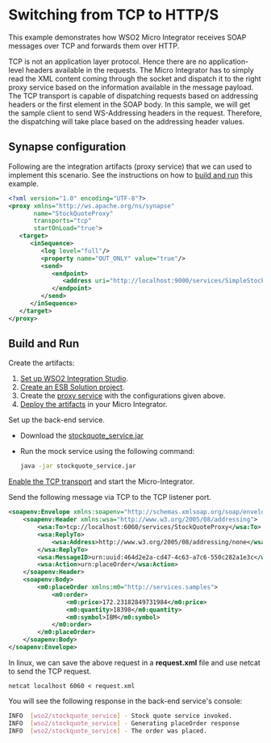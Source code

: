 # Switching from TCP to HTTP/S

This example demonstrates how WSO2 Micro Integrator receives SOAP messages over TCP and forwards them over HTTP.

TCP is not an application layer protocol. Hence there are no application-level headers available in the requests. The Micro Integrator has to simply read the XML content coming through the socket and dispatch it to the right proxy service based on the information available in the message payload. The TCP transport is capable of dispatching requests based on addressing headers or the first element in the SOAP body. In this sample, we will get the sample client to send WS-Addressing headers in the request. Therefore, the dispatching will take place based on the addressing header values.

## Synapse configuration

Following are the integration artifacts (proxy service) that we can used to implement this scenario. See the instructions on how to [build and run](#build-and-run) this example.

```xml
<?xml version="1.0" encoding="UTF-8"?>
<proxy xmlns="http://ws.apache.org/ns/synapse"
       name="StockQuoteProxy"
       transports="tcp"
       startOnLoad="true">
   <target>
      <inSequence>
         <log level="full"/>
         <property name="OUT_ONLY" value="true"/>
         <send>
            <endpoint>
               <address uri="http://localhost:9000/services/SimpleStockQuoteService"/>
            </endpoint>
         </send>
      </inSequence>
   </target>
</proxy>
```
## Build and Run

Create the artifacts:

1. [Set up WSO2 Integration Studio](../../../../develop/installing-WSO2-Integration-Studio).
2. [Create an ESB Solution project](../../../../develop/creating-projects/#esb-config-project).
3. Create the [proxy service](../../../../develop/creating-artifacts/creating-a-proxy-service) with the configurations given above.
4. [Deploy the artifacts](../../../../develop/deploy-and-run) in your Micro Integrator.

Set up the back-end service.

* Download the [stockquote_service.jar](
https://github.com/wso2-docs/WSO2_EI/blob/master/Back-End-Service/stockquote_service.jar)

* Run the mock service using the following command:
  ```bash
  java -jar stockquote_service.jar
  ```

[Enable the TCP transport](../../../../setup/transport_configurations/configuring-transports/#configuring-the-tcp-transport) and start the Micro-Integrator.

Send the following message via TCP to the TCP listener port.
```xml
<soapenv:Envelope xmlns:soapenv="http://schemas.xmlsoap.org/soap/envelope/">
    <soapenv:Header xmlns:wsa="http://www.w3.org/2005/08/addressing">
        <wsa:To>tcp://localhost:6060/services/StockQuoteProxy</wsa:To>
        <wsa:ReplyTo>
            <wsa:Address>http://www.w3.org/2005/08/addressing/none</wsa:Address>
        </wsa:ReplyTo>
        <wsa:MessageID>urn:uuid:464d2e2a-cd47-4c63-a7c6-550c282a1e3c</wsa:MessageID>
        <wsa:Action>urn:placeOrder</wsa:Action>
    </soapenv:Header>
    <soapenv:Body>
        <m0:placeOrder xmlns:m0="http://services.samples">
            <m0:order>
                <m0:price>172.23182849731984</m0:price>
                <m0:quantity>18398</m0:quantity>
                <m0:symbol>IBM</m0:symbol>
            </m0:order>
        </m0:placeOrder>
    </soapenv:Body>
</soapenv:Envelope>
``` 
In linux, we can save the above request in a <strong>request.xml</strong> file and use netcat to send the TCP request. 
```
netcat localhost 6060 < request.xml
```

You will see the following response in the back-end service's console:

```bash
INFO  [wso2/stockquote_service] - Stock quote service invoked.
INFO  [wso2/stockquote_service] - Generating placeOrder response
INFO  [wso2/stockquote_service] - The order was placed.
```
